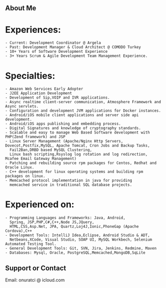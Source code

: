 ## About Me
# Experiences:
    - Current: Development Coordinator @ Argela
    - Past: Development Manager & Cloud Architect @ COMODO Turkey
    - 10+ Years of Software Development Experience
    - 3+ Years Scrum & Agile Development Team Management Experience.
    
# Specialties:
    - Amazon Web Services Early Adopter
    - J2EE Application Development
    - Development of Sip,VOIP and IVR applications.
    - Async realtime client-server communication, Atmosphere Framework and Async servlets.
    - Configuration and development JVM applications for Docker instances.
    - Android/iOS mobile client applications and server side api development.
    - Android/iOS apps publishing and embedding process.
    - Digital Signatures and knowledge of cryptography standards.
    - Scalable and easy to manage Web Based Software development with PHP(Zend framework) and JSP
    - Linux Server Management (Apache/Nginx Http Servers, Dovecot,Postfix,MySQL, Apache Tomcat, Cron Jobs and Backup Tasks,
      Fail2Ban,DRBD based MySQL Clustering,
      Linux bash scripting,Rsyslog log rotation and log redirection, Mcafee Email Gateway Management)
    - Patching and rebuilding source rpm packages for Centos, Redhat and Oracle Linux. 
    - C++ development for linux operating systems and building rpm packages on linux.
    - Memcached protocol implementation in java for providing 
      memcached service in traditional SQL database projects. 
# Experienced on:
    - Programming Languages and Frameworks: Java, Android, 
      Spring, JSP,PHP,C#,C++,Node JS,JQuery,
      HTML,CSS,Asp.Net, JPA, Quartz,Loj4J,Ionic,PhoneGap (Apache Cordova),C++
    - Development Tools: IntelliJ Idea,Eclipse, Android Studio & ADT, 
      Netbeans,XCode, Visual Studio, SOAP UI, MySQL Workbech, Selenium Automated Testing Tool.
    - General Development Tools: Git, SVN, Jira, Jenkins, Redmine, Maven
    - Databases: Mysql, Oracle, PostgreSQL,Memcached,MongoDB,SqLite
## Support or Contact
Email: onuratci @ icloud.com
